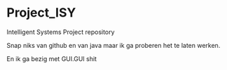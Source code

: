 # Project_ISY
Intelligent Systems Project repository

Snap niks van github en van java
maar ik ga proberen het te laten werken.

En ik ga bezig met GUI.GUI shit
